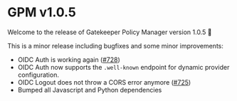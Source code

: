 # GPM v1.0.5

Welcome to the release of Gatekeeper Policy Manager version 1.0.5 🎉

This is a minor release including bugfixes and some minor improvements:

- OIDC Auth is working again ([#728](https://github.com/sighupio/gatekeeper-policy-manager/issues/728))
- OIDC Auth now supports the `.well-known` endpoint for dynamic provider configuration.
- OIDC Logout does not throw a CORS error anymore ([#725](https://github.com/sighupio/gatekeeper-policy-manager/issues/725))
- Bumped all Javascript and Python dependencies
